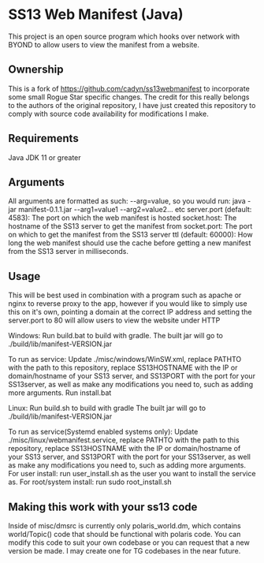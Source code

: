 # SS13 Web Manifest (Java)
This project is an open source program which hooks over network with BYOND to allow users to view the manifest from a website.
## Ownership
This is a fork of https://github.com/cadyn/ss13webmanifest to incorporate some small Rogue Star specific changes. The credit for this really belongs to the authors of the original repository, I have just created this repository to comply with source code availability for modifications I make.
## Requirements
Java JDK 11 or greater
## Arguments
All arguments are formatted as such: --arg=value, so you would run: java -jar manifest-0.1.1.jar --arg1=value1 --arg2=value2... etc
server.port (default: 4583): The port on which the web manifest is hosted
socket.host: The hostname of the SS13 server to get the manifest from
socket.port: The port on which to get the manifest from the SS13 server
ttl (default: 60000): How long the web manifest should use the cache before getting a new manifest from the SS13 server in milliseconds.
## Usage
This will be best used in combination with a program such as apache or nginx to reverse proxy to the app, however if you would like to simply use this on it's own, pointing a domain at the correct IP address and setting the server.port to 80 will allow users to view the website under HTTP

Windows:
Run build.bat to build with gradle.
The built jar will go to ./build/lib/manifest-VERSION.jar

To run as service:
Update ./misc/windows/WinSW.xml, replace PATHTO with the path to this repository, replace SS13HOSTNAME with the IP or domain/hostname of your SS13 server, and SS13PORT with the port for your SS13server, as well as make any modifications you need to, such as adding more arguments.
Run install.bat

Linux:
Run build.sh to build with gradle
The built jar will go to ./build/lib/manifest-VERSION.jar

To run as service(Systemd enabled systems only):
Update ./misc/linux/webmanifest.service, replace PATHTO with the path to this repository, replace SS13HOSTNAME with the IP or domain/hostname of your SS13 server, and SS13PORT with the port for your SS13server, as well as make any modifications you need to, such as adding more arguments.
For user install: run user_install.sh as the user you want to install the service as.
For root/system install: run sudo root_install.sh

## Making this work with your ss13 code
Inside of misc/dmsrc is currently only polaris_world.dm, which contains world/Topic() code that should be functional with polaris code. You can modify this code to suit your own codebase or you can request that a new version be made. I may create one for TG codebases in the near future.
